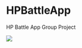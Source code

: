 # HPBattleApp
HP Battle App Group Project

<a href="https://github.com/OsheaRD/HPBattleApp/graphs/contributors">
  <img src="https://contributors-img.web.app/image?repo=OsheaRD/HPBattleApp" />
</a>
 
